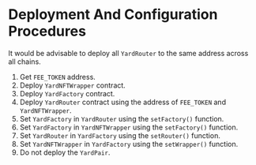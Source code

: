 # Deployment And Configuration Procedures

It would be advisable to deploy all `YardRouter` to the same address across all chains.

1. Get `FEE_TOKEN` address.
2. Deploy `YardNFTWrapper` contract.
3. Deploy `YardFactory` contract.
4. Deploy `YardRouter` contract using the address of `FEE_TOKEN` and `YardNFTWrapper`.
5. Set `YardFactory` in `YardRouter` using the `setFactory()` function.
6. Set `YardFactory` in `YardNFTWrapper` using the `setFactory()` function.
7. Set `YardRouter` in `YardFactory` using the `setRouter()` function.
8. Set `YardNFTWrapper` in `YardFactory` using the `setWrapper()` function.
9. Do not deploy the `YardPair`.